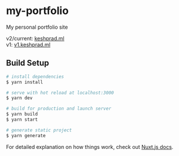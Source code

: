 # my-portfolio

My personal portfolio site

v2/current: [keshprad.ml](https://keshprad.ml)  
v1: [v1.keshprad.ml](https://v1.keshprad.ml/)

## Build Setup

```bash
# install dependencies
$ yarn install

# serve with hot reload at localhost:3000
$ yarn dev

# build for production and launch server
$ yarn build
$ yarn start

# generate static project
$ yarn generate
```

For detailed explanation on how things work, check out [Nuxt.js docs](https://nuxtjs.org).
